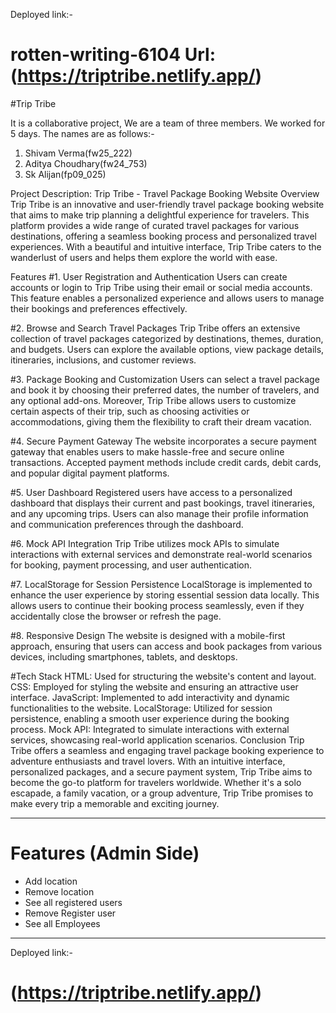 
Deployed link:-
# rotten-writing-6104 Url: (https://triptribe.netlify.app/)

#Trip Tribe

It is a collaborative project, We are a team of three members. We worked for 5 days. The names are as follows:-

1. Shivam Verma(fw25_222)
2. Aditya Choudhary(fw24_753)
3. Sk Alijan(fp09_025)


Project Description: Trip Tribe - Travel Package Booking Website
Overview
Trip Tribe is an innovative and user-friendly travel package booking website that aims to make trip planning a delightful experience for travelers. This platform provides a wide range of curated travel packages for various destinations, offering a seamless booking process and personalized travel experiences. With a beautiful and intuitive interface, Trip Tribe caters to the wanderlust of users and helps them explore the world with ease.

Features
#1. User Registration and Authentication
Users can create accounts or login to Trip Tribe using their email or social media accounts. This feature enables a personalized experience and allows users to manage their bookings and preferences effectively.

#2. Browse and Search Travel Packages
Trip Tribe offers an extensive collection of travel packages categorized by destinations, themes, duration, and budgets. Users can explore the available options, view package details, itineraries, inclusions, and customer reviews.

#3. Package Booking and Customization
Users can select a travel package and book it by choosing their preferred dates, the number of travelers, and any optional add-ons. Moreover, Trip Tribe allows users to customize certain aspects of their trip, such as choosing activities or accommodations, giving them the flexibility to craft their dream vacation.

#4. Secure Payment Gateway
The website incorporates a secure payment gateway that enables users to make hassle-free and secure online transactions. Accepted payment methods include credit cards, debit cards, and popular digital payment platforms.

#5. User Dashboard
Registered users have access to a personalized dashboard that displays their current and past bookings, travel itineraries, and any upcoming trips. Users can also manage their profile information and communication preferences through the dashboard.

#6. Mock API Integration
Trip Tribe utilizes mock APIs to simulate interactions with external services and demonstrate real-world scenarios for booking, payment processing, and user authentication.

#7. LocalStorage for Session Persistence
LocalStorage is implemented to enhance the user experience by storing essential session data locally. This allows users to continue their booking process seamlessly, even if they accidentally close the browser or refresh the page.

#8. Responsive Design
The website is designed with a mobile-first approach, ensuring that users can access and book packages from various devices, including smartphones, tablets, and desktops.

#Tech Stack
HTML: Used for structuring the website's content and layout.
CSS: Employed for styling the website and ensuring an attractive user interface.
JavaScript: Implemented to add interactivity and dynamic functionalities to the website.
LocalStorage: Utilized for session persistence, enabling a smooth user experience during the booking process.
Mock API: Integrated to simulate interactions with external services, showcasing real-world application scenarios.
Conclusion
Trip Tribe offers a seamless and engaging travel package booking experience to adventure enthusiasts and travel lovers. With an intuitive interface, personalized packages, and a secure payment system, Trip Tribe aims to become the go-to platform for travelers worldwide. Whether it's a solo escapade, a family vacation, or a group adventure, Trip Tribe promises to make every trip a memorable and exciting journey.


****************************************************************************************

# Features (Admin Side)

+ Add location
+ Remove location
+ See all registered users
+ Remove Register user
+ See all Employees 

*********************************************************************************************
Deployed link:-
#  (https://triptribe.netlify.app/)
